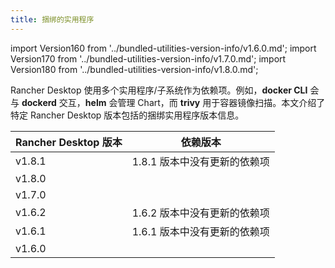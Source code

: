 ```yaml
---
title: 捆绑的实用程序
---
```


import Version160 from '../bundled-utilities-version-info/v1.6.0.md';
import Version170 from '../bundled-utilities-version-info/v1.7.0.md';
import Version180 from '../bundled-utilities-version-info/v1.8.0.md';

Rancher Desktop 使用多个实用程序/子系统作为依赖项。例如，**docker CLI** 会与 **dockerd** 交互，**helm** 会管理 Chart，而 **trivy** 用于容器镜像扫描。本文介绍了特定 Rancher Desktop 版本包括的捆绑实用程序版本信息。

| Rancher Desktop 版本 | 依赖版本 |
| ------------- | ---------------- |
| v1.8.1 | 1.8.1 版本中没有更新的依赖项 |
| v1.8.0 | <Version180 /> |
| v1.7.0 | <Version170 /> |
| v1.6.2 | 1.6.2 版本中没有更新的依赖项 |
| v1.6.1 | 1.6.1 版本中没有更新的依赖项 |
| v1.6.0 | <Version160 /> |
